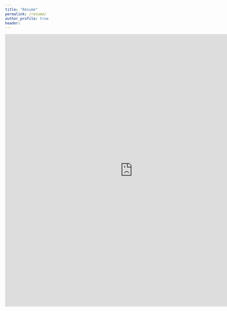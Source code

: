```yaml
--- 
title: "Résumé" 
permalink: /resume/ 
author_profile: true 
header:  
---
```

<embed src="https://opendatasurgeon.github.io/images/mihir_resume_2022_Github.pdf" width= "840" height= "900" type="application/pdf"/>
